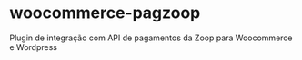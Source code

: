 # woocommerce-pagzoop
Plugin de integração com API de pagamentos da Zoop para Woocommerce e Wordpress 
